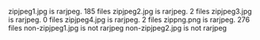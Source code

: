 zipjpeg1.jpg is rarjpeg. 185 files
zipjpeg2.jpg is rarjpeg. 2 files
zipjpeg3.jpg is rarjpeg. 0 files
zipjpeg4.jpg is rarjpeg. 2 files
zippng.png is rarjpeg. 276 files
non-zipjpeg1.jpg is not rarjpeg 
non-zipjpeg2.jpg is not rarjpeg